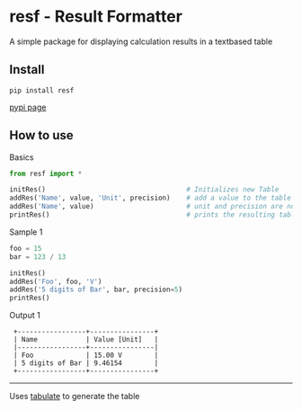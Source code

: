 # resf - Result Formatter

A simple package for displaying calculation results in a textbased table

## Install
```
pip install resf
```
[pypi page](https://pypi.org/project/resf/)

## How to use
Basics
```python
from resf import *

initRes()                                   # Initializes new Table
addRes('Name', value, 'Unit', precision)    # add a value to the table
addRes('Name', value)                       # unit and precision are not required
printRes()                                  # prints the resulting table
```
Sample 1
```python
foo = 15
bar = 123 / 13

initRes()
addRes('Foo', foo, 'V')
addRes('5 digits of Bar', bar, precision=5)
printRes()
```
Output 1
```
 +-----------------+----------------+
 | Name            | Value [Unit]   |
 |-----------------+----------------|
 | Foo             | 15.00 V        |
 | 5 digits of Bar | 9.46154        |
 +-----------------+----------------+
```
***
Uses [tabulate](https://pypi.org/project/tabulate/) to generate the table
